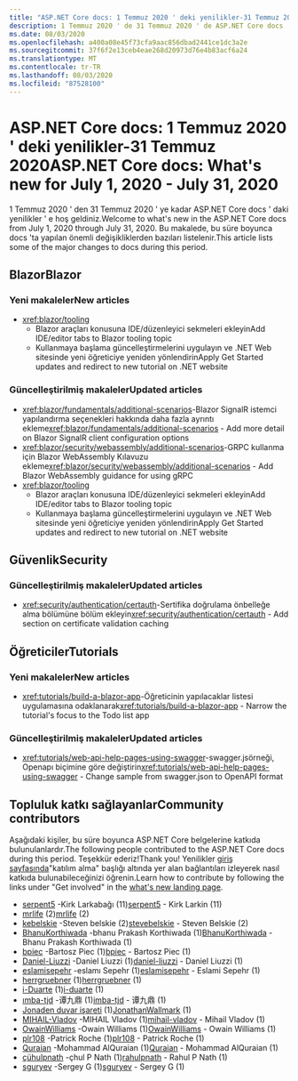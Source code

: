 ```yaml
---
title: "ASP.NET Core docs: 1 Temmuz 2020 ' deki yenilikler-31 Temmuz 2020"
description: 1 Temmuz 2020 ' de 31 Temmuz 2020 ' de ASP.NET Core docs ' daki yenilikler.
ms.date: 08/03/2020
ms.openlocfilehash: a400a08e45f73cfa9aac856dbad2441ce1dc3a2e
ms.sourcegitcommit: 37f6f2e13ceb4eae268d20973d76e4b83acf6a24
ms.translationtype: MT
ms.contentlocale: tr-TR
ms.lasthandoff: 08/03/2020
ms.locfileid: "87528100"
---
```

# <a name="aspnet-core-docs-whats-new-for-july-1-2020---july-31-2020"></a><span data-ttu-id="8e545-103">ASP.NET Core docs: 1 Temmuz 2020 ' deki yenilikler-31 Temmuz 2020</span><span class="sxs-lookup"><span data-stu-id="8e545-103">ASP.NET Core docs: What's new for July 1, 2020 - July 31, 2020</span></span>

<span data-ttu-id="8e545-104">1 Temmuz 2020 ' den 31 Temmuz 2020 ' ye kadar ASP.NET Core docs ' daki yenilikler ' e hoş geldiniz.</span><span class="sxs-lookup"><span data-stu-id="8e545-104">Welcome to what's new in the ASP.NET Core docs from July 1, 2020 through July 31, 2020.</span></span> <span data-ttu-id="8e545-105">Bu makalede, bu süre boyunca docs 'ta yapılan önemli değişikliklerden bazıları listelenir.</span><span class="sxs-lookup"><span data-stu-id="8e545-105">This article lists some of the major changes to docs during this period.</span></span>

## <a name="blazor"></a><span data-ttu-id="8e545-106">Blazor</span><span class="sxs-lookup"><span data-stu-id="8e545-106">Blazor</span></span>

### <a name="new-articles"></a><span data-ttu-id="8e545-107">Yeni makaleler</span><span class="sxs-lookup"><span data-stu-id="8e545-107">New articles</span></span>

- <xref:blazor/tooling>
  - <span data-ttu-id="8e545-108">Blazor araçları konusuna IDE/düzenleyici sekmeleri ekleyin</span><span class="sxs-lookup"><span data-stu-id="8e545-108">Add IDE/editor tabs to Blazor tooling topic</span></span>
  - <span data-ttu-id="8e545-109">Kullanmaya başlama güncelleştirmelerini uygulayın ve .NET Web sitesinde yeni öğreticiye yeniden yönlendirin</span><span class="sxs-lookup"><span data-stu-id="8e545-109">Apply Get Started updates and redirect to new tutorial on .NET website</span></span>

### <a name="updated-articles"></a><span data-ttu-id="8e545-110">Güncelleştirilmiş makaleler</span><span class="sxs-lookup"><span data-stu-id="8e545-110">Updated articles</span></span>

- <span data-ttu-id="8e545-111"><xref:blazor/fundamentals/additional-scenarios>-Blazor SignalR istemci yapılandırma seçenekleri hakkında daha fazla ayrıntı ekleme</span><span class="sxs-lookup"><span data-stu-id="8e545-111"><xref:blazor/fundamentals/additional-scenarios> - Add more detail on Blazor SignalR client configuration options</span></span>
- <span data-ttu-id="8e545-112"><xref:blazor/security/webassembly/additional-scenarios>-GRPC kullanma için Blazor WebAssembly Kılavuzu ekleme</span><span class="sxs-lookup"><span data-stu-id="8e545-112"><xref:blazor/security/webassembly/additional-scenarios> - Add Blazor WebAssembly guidance for using gRPC</span></span>
- <xref:blazor/tooling>
  - <span data-ttu-id="8e545-113">Blazor araçları konusuna IDE/düzenleyici sekmeleri ekleyin</span><span class="sxs-lookup"><span data-stu-id="8e545-113">Add IDE/editor tabs to Blazor tooling topic</span></span>
  - <span data-ttu-id="8e545-114">Kullanmaya başlama güncelleştirmelerini uygulayın ve .NET Web sitesinde yeni öğreticiye yeniden yönlendirin</span><span class="sxs-lookup"><span data-stu-id="8e545-114">Apply Get Started updates and redirect to new tutorial on .NET website</span></span>

## <a name="security"></a><span data-ttu-id="8e545-115">Güvenlik</span><span class="sxs-lookup"><span data-stu-id="8e545-115">Security</span></span>

### <a name="updated-articles"></a><span data-ttu-id="8e545-116">Güncelleştirilmiş makaleler</span><span class="sxs-lookup"><span data-stu-id="8e545-116">Updated articles</span></span>

- <span data-ttu-id="8e545-117"><xref:security/authentication/certauth>-Sertifika doğrulama önbelleğe alma bölümüne bölüm ekleyin</span><span class="sxs-lookup"><span data-stu-id="8e545-117"><xref:security/authentication/certauth> - Add section on certificate validation caching</span></span>

## <a name="tutorials"></a><span data-ttu-id="8e545-118">Öğreticiler</span><span class="sxs-lookup"><span data-stu-id="8e545-118">Tutorials</span></span>

### <a name="new-articles"></a><span data-ttu-id="8e545-119">Yeni makaleler</span><span class="sxs-lookup"><span data-stu-id="8e545-119">New articles</span></span>

- <span data-ttu-id="8e545-120"><xref:tutorials/build-a-blazor-app>-Öğreticinin yapılacaklar listesi uygulamasına odaklanarak</span><span class="sxs-lookup"><span data-stu-id="8e545-120"><xref:tutorials/build-a-blazor-app> - Narrow the tutorial's focus to the Todo list app</span></span>

### <a name="updated-articles"></a><span data-ttu-id="8e545-121">Güncelleştirilmiş makaleler</span><span class="sxs-lookup"><span data-stu-id="8e545-121">Updated articles</span></span>

- <span data-ttu-id="8e545-122"><xref:tutorials/web-api-help-pages-using-swagger>-swagger.jsörneği, Openapı biçimine göre değiştirin</span><span class="sxs-lookup"><span data-stu-id="8e545-122"><xref:tutorials/web-api-help-pages-using-swagger> - Change sample from swagger.json to OpenAPI format</span></span>

## <a name="community-contributors"></a><span data-ttu-id="8e545-123">Topluluk katkı sağlayanlar</span><span class="sxs-lookup"><span data-stu-id="8e545-123">Community contributors</span></span>

<span data-ttu-id="8e545-124">Aşağıdaki kişiler, bu süre boyunca ASP.NET Core belgelerine katkıda bulunulanlardır.</span><span class="sxs-lookup"><span data-stu-id="8e545-124">The following people contributed to the ASP.NET Core docs during this period.</span></span> <span data-ttu-id="8e545-125">Teşekkür ederiz!</span><span class="sxs-lookup"><span data-stu-id="8e545-125">Thank you!</span></span> <span data-ttu-id="8e545-126">Yenilikler [giriş sayfasında](index.yml)"katılım alma" başlığı altında yer alan bağlantıları izleyerek nasıl katkıda bulunabileceğinizi öğrenin.</span><span class="sxs-lookup"><span data-stu-id="8e545-126">Learn how to contribute by following the links under "Get involved" in the [what's new landing page](index.yml).</span></span>

- <span data-ttu-id="8e545-127">[serpent5](https://github.com/serpent5) -Kirk Larkabağı (11)</span><span class="sxs-lookup"><span data-stu-id="8e545-127">[serpent5](https://github.com/serpent5) - Kirk Larkin (11)</span></span>
- <span data-ttu-id="8e545-128">[mrlife](https://github.com/mrlife) (2)</span><span class="sxs-lookup"><span data-stu-id="8e545-128">[mrlife](https://github.com/mrlife) (2)</span></span>
- <span data-ttu-id="8e545-129">[kebelskie](https://github.com/stevebelskie) -Steven belskie (2)</span><span class="sxs-lookup"><span data-stu-id="8e545-129">[stevebelskie](https://github.com/stevebelskie) - Steven Belskie (2)</span></span>
- <span data-ttu-id="8e545-130">[BhanuKorthiwada](https://github.com/BhanuKorthiwada) -bhanu Prakash Korthiwada (1)</span><span class="sxs-lookup"><span data-stu-id="8e545-130">[BhanuKorthiwada](https://github.com/BhanuKorthiwada) - Bhanu Prakash Korthiwada (1)</span></span>
- <span data-ttu-id="8e545-131">[bpiec](https://github.com/bpiec) -Bartosz Piec (1)</span><span class="sxs-lookup"><span data-stu-id="8e545-131">[bpiec](https://github.com/bpiec) - Bartosz Piec (1)</span></span>
- <span data-ttu-id="8e545-132">[Daniel-Liuzzi](https://github.com/daniel-liuzzi) -Daniel Liuzzi (1)</span><span class="sxs-lookup"><span data-stu-id="8e545-132">[daniel-liuzzi](https://github.com/daniel-liuzzi) - Daniel Liuzzi (1)</span></span>
- <span data-ttu-id="8e545-133">[eslamisepehr](https://github.com/eslamisepehr) -eslamı Sepehr (1)</span><span class="sxs-lookup"><span data-stu-id="8e545-133">[eslamisepehr](https://github.com/eslamisepehr) - Eslami Sepehr (1)</span></span>
- <span data-ttu-id="8e545-134">[herrgruebner](https://github.com/herrgruebner) (1)</span><span class="sxs-lookup"><span data-stu-id="8e545-134">[herrgruebner](https://github.com/herrgruebner) (1)</span></span>
- <span data-ttu-id="8e545-135">[i-Duarte](https://github.com/i-duarte) (1)</span><span class="sxs-lookup"><span data-stu-id="8e545-135">[i-duarte](https://github.com/i-duarte) (1)</span></span>
- <span data-ttu-id="8e545-136">[ımba-tjd](https://github.com/imba-tjd) -谭九鼎 (1)</span><span class="sxs-lookup"><span data-stu-id="8e545-136">[imba-tjd](https://github.com/imba-tjd) - 谭九鼎 (1)</span></span>
- <span data-ttu-id="8e545-137">[Jonaden duvar işareti](https://github.com/JonathanWallmark) (1)</span><span class="sxs-lookup"><span data-stu-id="8e545-137">[JonathanWallmark](https://github.com/JonathanWallmark) (1)</span></span>
- <span data-ttu-id="8e545-138">[MIHAIL-Vladov](https://github.com/mihail-vladov) -MIHAIL Vladov (1)</span><span class="sxs-lookup"><span data-stu-id="8e545-138">[mihail-vladov](https://github.com/mihail-vladov) - Mihail Vladov (1)</span></span>
- <span data-ttu-id="8e545-139">[OwainWilliams](https://github.com/OwainWilliams) -Owain Williams (1)</span><span class="sxs-lookup"><span data-stu-id="8e545-139">[OwainWilliams](https://github.com/OwainWilliams) - Owain Williams (1)</span></span>
- <span data-ttu-id="8e545-140">[plr108](https://github.com/plr108) -Patrick Roche (1)</span><span class="sxs-lookup"><span data-stu-id="8e545-140">[plr108](https://github.com/plr108) - Patrick Roche (1)</span></span>
- <span data-ttu-id="8e545-141">[Quraian](https://github.com/Quraian) -Mohammad AlQuraian (1)</span><span class="sxs-lookup"><span data-stu-id="8e545-141">[Quraian](https://github.com/Quraian) - Mohammad AlQuraian (1)</span></span>
- <span data-ttu-id="8e545-142">[çühulpnath](https://github.com/rahulpnath) -çhul P Nath (1)</span><span class="sxs-lookup"><span data-stu-id="8e545-142">[rahulpnath](https://github.com/rahulpnath) - Rahul P Nath (1)</span></span>
- <span data-ttu-id="8e545-143">[sguryev](https://github.com/sguryev) -Sergey G (1)</span><span class="sxs-lookup"><span data-stu-id="8e545-143">[sguryev](https://github.com/sguryev) - Sergey G (1)</span></span>
